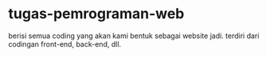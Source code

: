 # tugas-pemrograman-web
berisi semua coding yang akan kami bentuk sebagai website jadi. terdiri dari codingan front-end, back-end, dll.
